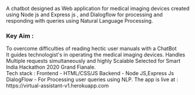 A chatbot designed as Web application for medical imaging devices created using Node js and Express js , and Dialogflow for processing
and responding with queries using Natural Language Processing.    
<h3> Key Aim : </h3> To overcome difficulties of reading hectic user manuals with a ChatBot<br/> 
It guides technologist's in operating the medical imaging devices. Handles Multiple requests simultaneously and highly Scalable    
Selected for Smart India Hackathon 2020 Grand Fianale.  <br/> 
Tech stack :  
Frontend - HTML/CSS/JS  
Backend - Node JS,Express Js  
DialogFlow - For Processing user queries using NLP.  
The app is live at : https://virtual-assistant-v1.herokuapp.com  
